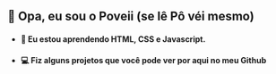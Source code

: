 ## 👋 Opa, eu sou o Poveii (se lê Pô véi mesmo)

- #### 🌱 Eu estou aprendendo HTML, CSS e Javascript.

- #### 💻 Fiz alguns projetos que você pode ver por aqui no meu Github
